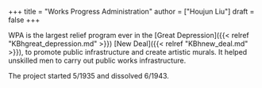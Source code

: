 +++
title = "Works Progress Administration"
author = ["Houjun Liu"]
draft = false
+++

WPA is the largest relief program ever in the [Great Depression]({{< relref "KBhgreat_depression.md" >}}) [New Deal]({{< relref "KBhnew_deal.md" >}}), to promote public infrastructure and create artistic murals. It helped unskilled men to carry out public works infrastructure.

The project started 5/1935 and dissolved 6/1943.
